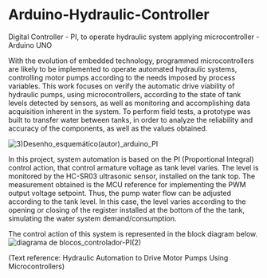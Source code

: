 # Arduino-Hydraulic-Controller
Digital Controller - PI, to operate hydraulic system applying microcontroller - Arduino UNO 

With the evolution of embedded technology, programmed microcontrollers are likely to be implemented to operate automated hydraulic systems, controlling motor pumps according to the needs imposed by process variables. This work focuses on verify the automatic drive viability of hydraulic pumps, using microcontrollers, according to the state of tank levels detected by sensors, as well as monitoring and accomplishing data acquisition inherent in the system. To perform field tests, a prototype was built to transfer water between tanks, in order to analyze the reliability and accuracy of the components, as well as the values obtained. 

![3)Desenho_esquemático(autor)_arduino_PI](https://user-images.githubusercontent.com/43359860/67165702-d22ab380-f35e-11e9-96d8-fad5b8a123f9.jpg)

In this project, system automation is based on the PI (Proportional Integral) control action, that control armature voltage as tank level varies. The level is monitored by the HC-SR03 ultrasonic sensor, installed on the tank top. The measurement obtained is the MCU reference for implementing the PWM output voltage setpoint. Thus, the pump water flow can be adjusted according to the tank level. In this case, the level varies according to the opening or closing of the register installed at the bottom of the the tank, simulating the water system demand/consumption.

The control action of this system is represented in the block diagram below.
![diagrama de blocos_controlador-PI(2)](https://user-images.githubusercontent.com/43359860/67256359-0389a900-f45d-11e9-9d95-df39892849c5.JPG)

(Text reference: Hydraulic Automation to Drive Motor Pumps Using Microcontrollers)
